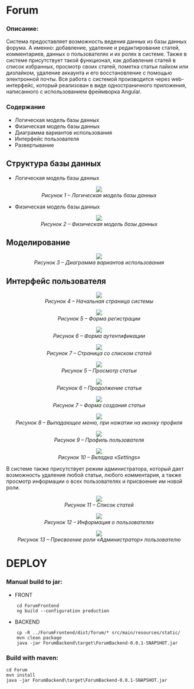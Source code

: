 # Forum
### Описание:
Система предоставляет возможность ведения данных из базы данных форума. А именно: добавление, удаление и редактирование статей, комментариев, данных о пользователях и их ролях в системе. Также в системе присутствует такой функционал, как добавление статей в список избранных, просмотр своих статей, пометка статьи лайком или дизлайком, удаление аккаунта и его восстановление с помощью электронной почты. 
Вся работа с системой производится через web-интерфейс, который реализован в виде одностраничного приложения, написанного с использованием фреймворка Angular.

### Содержание
 + Логическая модель базы данных
 + Физическая модель базы данных
 + Диаграмма вариантов использования
 + Интерфейс пользователя
 + Развертывание


## Структура базы данных
- Логическая модель базы данных
<p align="center">
  <img src="/images/db_logic.png">
  <br>
  <em>Рисунок 1 – Логическая модель базы данных</em>
</p>

- Физическая модель базы данных
<p align="center">
  <img src="/images/db_physic.png">
  <br>
  <em>Рисунок 2 – Физическая модель базы данных</em>
</p>


## Моделирование
<p align="center">
  <img src="/images/diagram_variant.png">
  <br>
  <em>Рисунок 3 – Диаграмма вариантов использования</em>
</p>

## Интерфейс пользователя
<p align="center">
  <img src="/images/1.png">
  <br>
  <em>Рисунок 4 – Начальная страница системы</em>
</p>

<p align="center">
  <img src="/images/2.png">
  <br>
  <em>Рисунок 5 – Форма регистрации</em>
</p>

<p align="center">
  <img src="/images/3.png">
  <br>
  <em>Рисунок 6 – Форма аутентификации</em>
</p>

<p align="center">
  <img src="/images/4.png">
  <br>
  <em>Рисунок 7 – Страница со списком статей</em>
</p>

<p align="center">
  <img src="/images/5.png">
  <br>
  <em>Рисунок 5 – Просмотр статьи</em>
</p>

<p align="center">
  <img src="/images/6.png">
  <br>
  <em>Рисунок 6 – Продолжение статьи</em>
</p>

<p align="center">
  <img src="/images/7.png">
  <br>
  <em>Рисунок 7 – Форма создания статьи</em>
</p>

<p align="center">
  <img src="/images/8.png">
  <br>
  <em>Рисунок 8 – Выпадающее меню, при нажатии на иконку профиля</em>
</p>

<p align="center">
  <img src="/images/9.png">
  <br>
  <em>Рисунок 9 – Профиль пользователя</em>
</p>

<p align="center">
  <img src="/images/10.png">
  <br>
  <em>Рисунок 10 – Вкладка «Settings»</em>
</p>

В системе также присутствует режим администратора, который дает возможность удаления любой статьи, любого комментария, а также просмотр информации о всех пользователях и присвоение им новой роли.
<p align="center">
  <img src="/images/11.png">
  <br>
  <em>Рисунок 11 – Список статей</em>
</p>

<p align="center">
  <img src="/images/12.png">
  <br>
  <em>Рисунок 12 – Информация о пользователях</em>
</p>

<p align="center">
  <img src="/images/13.png">
  <br>
  <em>Рисунок 13 – Присвоение роли «Администратор» пользователю</em>
</p>

# DEPLOY
### Manual build to jar:
- FRONT
```
    cd ForumFrontend
    ng build --configuration production
```
- BACKEND
```
    cp -R ../ForumFrontend/dist/forum/* src/main/resources/static/
    mvn clean package
    java -jar ForumBackend\target\ForumBackend-0.0.1-SNAPSHOT.jar
```

### Build with maven: 
    cd Forum
    mvn install
    java -jar ForumBackend\target\ForumBackend-0.0.1-SNAPSHOT.jar
